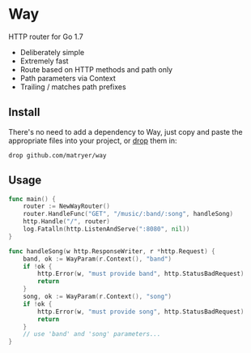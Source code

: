 # Way
HTTP router for Go 1.7

* Deliberately simple
* Extremely fast
* Route based on HTTP methods and path only
* Path parameters via Context
* Trailing / matches path prefixes

## Install

There's no need to add a dependency to Way, just copy and paste the appropriate files into your project, or [drop](https://github.com/matryer/drop) them in:

```
drop github.com/matryer/way
```

## Usage

```go
func main() {
	router := NewWayRouter()
	router.HandleFunc("GET", "/music/:band/:song", handleSong)
	http.Handle("/", router)
	log.Fatalln(http.ListenAndServe(":8080", nil))
}

func handleSong(w http.ResponseWriter, r *http.Request) {
	band, ok := WayParam(r.Context(), "band")
	if !ok {
		http.Error(w, "must provide band", http.StatusBadRequest)
		return
	}
	song, ok := WayParam(r.Context(), "song")
	if !ok {
		http.Error(w, "must provide song", http.StatusBadRequest)
		return
	}
	// use 'band' and 'song' parameters...
}
```